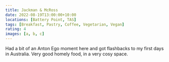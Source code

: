 ```yaml
---
title: Jackman & McRoss
date: 2022-08-19T13:00:00+10:00
locations: [Battery Point, TAS]
tags: [Breakfast, Pastry, Coffee, Vegetarian, Vegan]
rating: 4
images: [a, b, c]
---
```


Had a bit of an Anton Ego moment here and got flashbacks to my first days in Australia. Very good homely food, in a very cosy space.